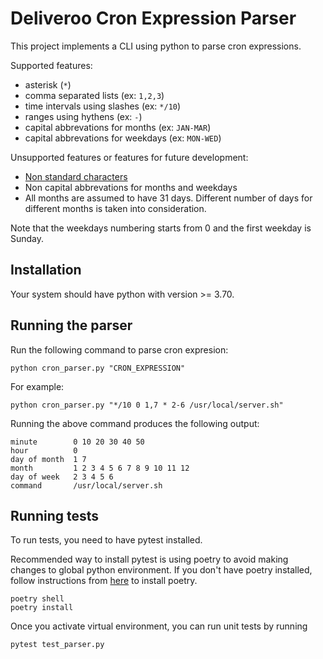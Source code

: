 # Deliveroo Cron Expression Parser

This project implements a CLI using python to parse cron expressions. 

Supported features:
- asterisk (`*`)
- comma separated lists (ex: `1,2,3`)
- time intervals using slashes (ex: `*/10`)
- ranges using hythens (ex: `-`)
- capital abbrevations for months (ex: `JAN-MAR`)
- capital abbrevations for weekdays (ex: `MON-WED`)

Unsupported features or features for future development:
- [Non standard characters](https://en.wikipedia.org/wiki/Cron#Non-standard_characters)
- Non capital abbrevations for months and weekdays
- All months are assumed to have 31 days. Different number of days for different months is taken into consideration.

Note that the weekdays numbering starts from 0 and the first weekday is Sunday.

## Installation
Your system should have python with version >= 3.70. 

## Running the parser

Run the following command to parse cron expresion:

```
python cron_parser.py "CRON_EXPRESSION"
```


For example:

```
python cron_parser.py "*/10 0 1,7 * 2-6 /usr/local/server.sh"
```

Running the above command produces the following output:

```
minute        0 10 20 30 40 50
hour          0
day of month  1 7
month         1 2 3 4 5 6 7 8 9 10 11 12
day of week   2 3 4 5 6
command       /usr/local/server.sh
```

## Running tests
To run tests, you need to have pytest installed. 

Recommended way to install pytest is using poetry to avoid making changes to global python environment.
If you don't have poetry installed, follow instructions from [here](https://python-poetry.org/docs/) to install poetry.

```
poetry shell
poetry install
```

Once you activate virtual environment, you can run unit tests by running

```
pytest test_parser.py
```
